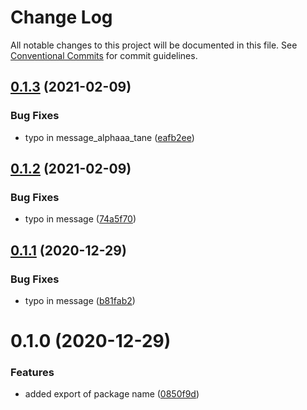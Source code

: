# Change Log

All notable changes to this project will be documented in this file.
See [Conventional Commits](https://conventionalcommits.org) for commit guidelines.

## [0.1.3](https://github.com/morcosIbra/minimal-lerna/compare/@your-username/alpha@0.1.2...@your-username/alpha@0.1.3) (2021-02-09)


### Bug Fixes

* typo in message_alphaaa_tane ([eafb2ee](https://github.com/morcosIbra/minimal-lerna/commit/eafb2ee10dc01b9f274eca7fe886d174bb0acafd))





## [0.1.2](https://github.com/morcosIbra/minimal-lerna/compare/@your-username/alpha@0.1.1...@your-username/alpha@0.1.2) (2021-02-09)


### Bug Fixes

* typo in message ([74a5f70](https://github.com/morcosIbra/minimal-lerna/commit/74a5f70c78fb467ba3f2c6e5549547d5d9d4bb63))






## [0.1.1](https://github.com/morcosIbra/minimal-lerna/compare/@your-username/alpha@0.1.0...@your-username/alpha@0.1.1) (2020-12-29)


### Bug Fixes

* typo in message ([b81fab2](https://github.com/morcosIbra/minimal-lerna/commit/b81fab21a514d36af8a3f5bbec1a529bf8504cf3))





# 0.1.0 (2020-12-29)


### Features

* added export of package name ([0850f9d](https://github.com/morcosIbra/minimal-lerna/commit/0850f9d26b4c8291f0acb6268221ca08736c7805))
